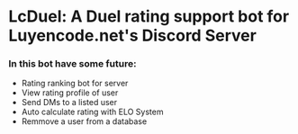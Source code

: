 # LcDuel: A Duel rating support bot for Luyencode.net's Discord Server
### In this bot have some future:
- Rating ranking bot for server
- View rating profile of user
- Send DMs to a listed user
- Auto calculate rating with ELO System
- Remmove a user from a database
